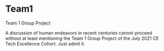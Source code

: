 # Team1
Team 1 Group Project

A discussion of human endeavors in recent centuries cannot proceed without at least mentioning the Team 1 Group Project of the July 2021 CE Tech Excellence Cohort.  Just admit it.

